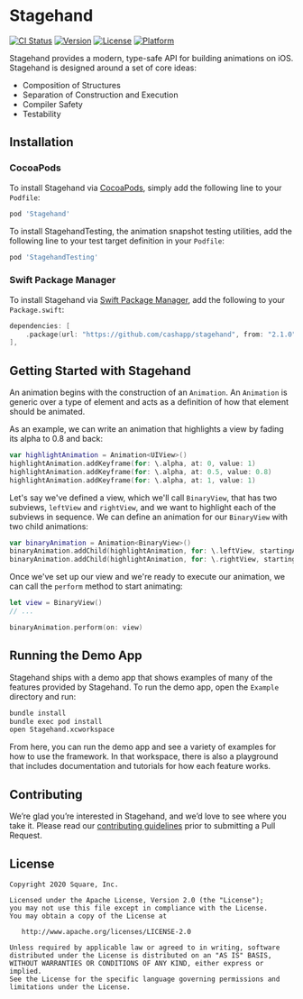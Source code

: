 # Stagehand

[![CI Status](https://img.shields.io/travis/CashApp/Stagehand/master.svg?style=flat)](https://travis-ci.org/CashApp/Stagehand)
[![Version](https://img.shields.io/cocoapods/v/Stagehand.svg?style=flat)](https://cocoapods.org/pods/Stagehand)
[![License](https://img.shields.io/cocoapods/l/Stagehand.svg?style=flat)](https://cocoapods.org/pods/Stagehand)
[![Platform](https://img.shields.io/cocoapods/p/Stagehand.svg?style=flat)](https://cocoapods.org/pods/Stagehand)

Stagehand provides a modern, type-safe API for building animations on iOS. Stagehand is designed around a set of core ideas:

* Composition of Structures
* Separation of Construction and Execution
* Compiler Safety
* Testability

## Installation

### CocoaPods

To install Stagehand via [CocoaPods](https://cocoapods.org), simply add the following line to your `Podfile`:

```ruby
pod 'Stagehand'
```

To install StagehandTesting, the animation snapshot testing utilities, add the following line to your test target definition in your `Podfile`:

```ruby
pod 'StagehandTesting'
```

### Swift Package Manager

To install Stagehand via [Swift Package Manager](https://github.com/apple/swift-package-manager), add the following to your `Package.swift`:

```swift
dependencies: [
    .package(url: "https://github.com/cashapp/stagehand", from: "2.1.0"),
],
```

## Getting Started with Stagehand

An animation begins with the construction of an `Animation`. An `Animation` is generic over a type of element and acts as a definition of how that element should be animated.

As an example, we can write an animation that highlights a view by fading its alpha to 0.8 and back:

```swift
var highlightAnimation = Animation<UIView>()
highlightAnimation.addKeyframe(for: \.alpha, at: 0, value: 1)
highlightAnimation.addKeyframe(for: \.alpha, at: 0.5, value: 0.8)
highlightAnimation.addKeyframe(for: \.alpha, at: 1, value: 1)
```

Let's say we've defined a view, which we'll call `BinaryView`, that has two subviews, `leftView` and `rightView`, and we want to highlight each of the subviews in sequence. We can define an animation for our `BinaryView` with two child animations:

```swift
var binaryAnimation = Animation<BinaryView>()
binaryAnimation.addChild(highlightAnimation, for: \.leftView, startingAt: 0, relativeDuration: 0.5)
binaryAnimation.addChild(highlightAnimation, for: \.rightView, startingAt: 0.5, relativeDuration: 0.5)
```

Once we've set up our view and we're ready to execute our animation, we can call the `perform` method to start animating:

```swift
let view = BinaryView()
// ...

binaryAnimation.perform(on: view)
```

## Running the Demo App

Stagehand ships with a demo app that shows examples of many of the features provided by Stagehand. To run the demo app, open the `Example` directory and run:

```bash
bundle install
bundle exec pod install
open Stagehand.xcworkspace
```

From here, you can run the demo app and see a variety of examples for how to use the framework. In that workspace, there is also a playground that includes documentation and tutorials for how each feature works.

## Contributing

We’re glad you’re interested in Stagehand, and we’d love to see where you take it. Please read our [contributing guidelines](CONTRIBUTING.md) prior to submitting a Pull Request.

## License

```
Copyright 2020 Square, Inc.

Licensed under the Apache License, Version 2.0 (the "License");
you may not use this file except in compliance with the License.
You may obtain a copy of the License at

   http://www.apache.org/licenses/LICENSE-2.0

Unless required by applicable law or agreed to in writing, software
distributed under the License is distributed on an "AS IS" BASIS,
WITHOUT WARRANTIES OR CONDITIONS OF ANY KIND, either express or implied.
See the License for the specific language governing permissions and
limitations under the License.
```
